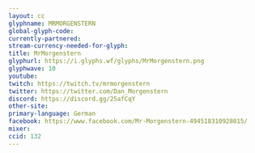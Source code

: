 ```yaml
---
layout: cc
glyphname: MRMORGENSTERN
global-glyph-code: 
currently-partnered: 
stream-currency-needed-for-glyph: 
title: MrMorgenstern
glyphurl: https://i.glyphs.wf/glyphs/MrMorgenstern.png
glyphwave: 10
youtube: 
twitch: https://twitch.tv/mrmorgenstern
twitter: https://twitter.com/Dan_Morgenstern
discord: https://discord.gg/25afCqY
other-site: 
primary-language: German
facebook: https://www.facebook.com/Mr-Morgenstern-494518310928015/
mixer: 
ccid: 132
---
```


